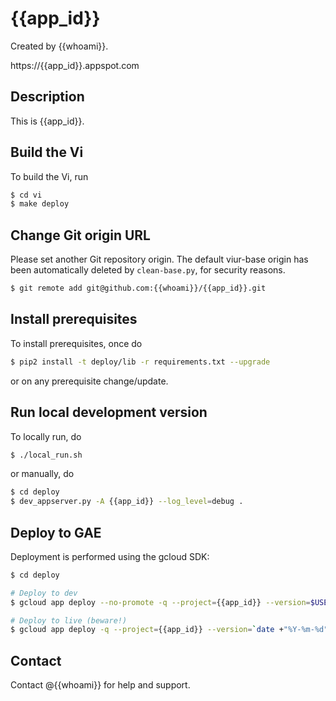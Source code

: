 # {{app_id}}

Created by {{whoami}}.

https://{{app_id}}.appspot.com

## Description

This is {{app_id}}.

## Build the Vi

To build the Vi, run

```bash
$ cd vi
$ make deploy
```

## Change Git origin URL

Please set another Git repository origin. The default viur-base origin has been automatically deleted by ``clean-base.py``, for security reasons.

```bash
$ git remote add git@github.com:{{whoami}}/{{app_id}}.git
```

## Install prerequisites

To install prerequisites, once do

```bash
$ pip2 install -t deploy/lib -r requirements.txt --upgrade
```

or on any prerequisite change/update.

## Run local development version

To locally run, do

```bash
$ ./local_run.sh
```

or manually, do

```bash
$ cd deploy
$ dev_appserver.py -A {{app_id}} --log_level=debug .
```

## Deploy to GAE

Deployment is performed using the gcloud SDK:

```bash
$ cd deploy

# Deploy to dev
$ gcloud app deploy --no-promote -q --project={{app_id}} --version=$USER-dev

# Deploy to live (beware!)
$ gcloud app deploy -q --project={{app_id}} --version=`date +"%Y-%m-%d"-$USER`
```

## Contact

Contact @{{whoami}} for help and support.
